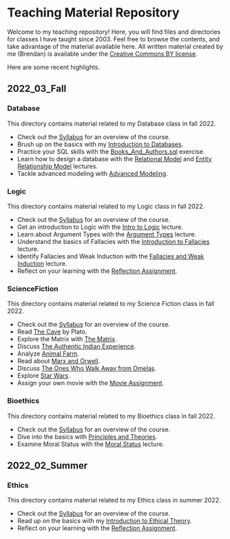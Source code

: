 # Teaching Material Repository
Welcome to my teaching repository! Here, you will find files and directories for classes I have taught since 2003. Feel free to browse the contents, and take advantage of the material available here. All written material created by me (Brendan) is available under the [Creative Commons BY license](https://creativecommons.org/licenses/by/4.0/). 

Here are some recent highlights.

## 2022_03_Fall
### Database
This directory contains material related to my Database class in fall 2022. 
* Check out the [Syllabus](2022_03_Fall/Database/Database_Syllabus_Fa22.pdf) for an overview of the course.
* Brush up on the basics with my [Introduction to Databases](2022_03_Fall/Database/Database_01_IntroToDatabase.pdf).
* Practice your SQL skills with the [Books_And_Authors.sql](2022_03_Fall/Database/Books_And_Authors.sql) exercise.
* Learn how to design a database with the [Relational Model](2022_03_Fall/Database/Database_03_RelationalModel.pdf) and [Entity Relationship Model](2022_03_Fall/Database/Database_04_EntityRelationshipModel.pdf) lectures.
* Tackle advanced modeling with [Advanced Modeling](2022_03_Fall/Database/Database_05_AdvancedModeling.pdf).

### Logic
This directory contains material related to my Logic class in fall 2022. 
* Check out the [Syllabus](2022_03_Fall/Logic/Logic_Syllabus_Fa22.docx) for an overview of the course. 
* Get an introduction to Logic with the [Intro to Logic](2022_03_Fall/Logic/Logic_Ch01_IntroLogic.pdf) lecture. 
* Learn about Argument Types with the [Argument Types](2022_03_Fall/Logic/Logic_Ch02_ArgTypes.pdf) lecture. 
* Understand the basics of Fallacies with the [Introduction to Fallacies](2022_03_Fall/Logic/Logic_Ch03_IntroFallacies.pdf) lecture.
* Identify Fallacies and Weak Induction with the [Fallacies and Weak Induction](2022_03_Fall/Logic/Logic_Ch04_FallaciesWeakInduction.pdf) lecture.
* Reflect on your learning with the [Reflection Assignment](2022_03_Fall/Logic/Logic_ReflectionAssignment.pdf). 

### ScienceFiction
This directory contains material related to my Science Fiction class in fall 2022. 
* Check out the [Syllabus](2022_03_Fall/ScienceFiction/SciFi_Syllabus_Fa22.docx) for an overview of the course. 
* Read [The Cave](2022_03_Fall/ScienceFiction/SciFi_01_TheCave.pdf) by Plato.
* Explore the Matrix with [The Matrix](2022_03_Fall/ScienceFiction/SciFi_02_TheMatrix.pdf). 
* Discuss [The Authentic Indian Experience](2022_03_Fall/ScienceFiction/SciFi_03_AuthenticIndianExperience.pdf).
* Analyze [Animal Farm](2022_03_Fall/ScienceFiction/SciFi_04_AnimalFarm.pdf). 
* Read about [Marx and Orwell](2022_03_Fall/ScienceFiction/SciFi_05_MarxOrwell.pdf).
* Discuss [The Ones Who Walk Away from Omelas](2022_03_Fall/ScienceFiction/SciFi_06_Omelas.pdf).
* Explore [Star Wars](2022_03_Fall/ScienceFiction/SciFi_07_StarWars.pdf). 
* Assign your own movie with the [Movie Assignment](2022_03_Fall/ScienceFiction/SciFi_MovieAssignment.pdf).

### Bioethics
This directory contains material related to my Bioethics class in fall 2022. 
* Check out the [Syllabus](2022_03_Fall/Bioethics/Bioethics_Syllabus_Fa22.docx) for an overview of the course.
* Dive into the basics with [Principles and Theories](2022_03_Fall/Bioethics/Bioethics_Ch1_PrinciplesTheories.pdf).
* Examine Moral Status with the [Moral Status](2022_03_Fall/Bioethics/Bioethics_Ch3_MoralStatus.pdf) lecture. 

## 2022_02_Summer
### Ethics
This directory contains material related to my Ethics class in summer 2022. 
* Check out the [Syllabus](2022_02_Summer/Ethics/Ethics_Syllabus_Sm22.docx) for an overview of the course. 
* Read up on the basics with my [Introduction to Ethical Theory](2022_02_Summer/Ethics/Ethics_Ch0_EthicalTheory.docx).
* Reflect on your learning with the [Reflection Assignment](2022_02_Summer/Ethics/Ethics_ReflectionAssignment.docx). 

